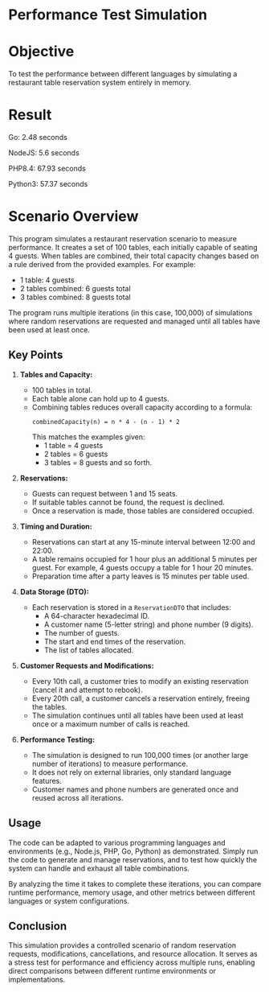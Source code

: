 # Performance Test Simulation

# Objective

To test the performance between different languages by simulating a restaurant table reservation system entirely in memory.

# Result
Go: 2.48 seconds

NodeJS: 5.6 seconds

PHP8.4: 67.93 seconds

Python3: 57.37 seconds


# Scenario Overview


This program simulates a restaurant reservation scenario to measure performance. It creates a set of 100 tables, each initially capable of seating 4 guests. When tables are combined, their total capacity changes based on a rule derived from the provided examples. For example:
- 1 table: 4 guests
- 2 tables combined: 6 guests total
- 3 tables combined: 8 guests total

The program runs multiple iterations (in this case, 100,000) of simulations where random reservations are requested and managed until all tables have been used at least once.

## Key Points

1. **Tables and Capacity:**  
   - 100 tables in total.  
   - Each table alone can hold up to 4 guests.  
   - Combining tables reduces overall capacity according to a formula:
     ```  
     combinedCapacity(n) = n * 4 - (n - 1) * 2
     ```
     This matches the examples given:
     - 1 table = 4 guests
     - 2 tables = 6 guests
     - 3 tables = 8 guests
     and so forth.

2. **Reservations:**
   - Guests can request between 1 and 15 seats.
   - If suitable tables cannot be found, the request is declined.
   - Once a reservation is made, those tables are considered occupied.

3. **Timing and Duration:**
   - Reservations can start at any 15-minute interval between 12:00 and 22:00.
   - A table remains occupied for 1 hour plus an additional 5 minutes per guest. For example, 4 guests occupy a table for 1 hour 20 minutes.
   - Preparation time after a party leaves is 15 minutes per table used.

4. **Data Storage (DTO):**
   - Each reservation is stored in a `ReservationDTO` that includes:
     - A 64-character hexadecimal ID.
     - A customer name (5-letter string) and phone number (9 digits).
     - The number of guests.
     - The start and end times of the reservation.
     - The list of tables allocated.

5. **Customer Requests and Modifications:**
   - Every 10th call, a customer tries to modify an existing reservation (cancel it and attempt to rebook).
   - Every 20th call, a customer cancels a reservation entirely, freeing the tables.
   - The simulation continues until all tables have been used at least once or a maximum number of calls is reached.

6. **Performance Testing:**
   - The simulation is designed to run 100,000 times (or another large number of iterations) to measure performance.
   - It does not rely on external libraries, only standard language features.
   - Customer names and phone numbers are generated once and reused across all iterations.

## Usage

The code can be adapted to various programming languages and environments (e.g., Node.js, PHP, Go, Python) as demonstrated. Simply run the code to generate and manage reservations, and to test how quickly the system can handle and exhaust all table combinations.

By analyzing the time it takes to complete these iterations, you can compare runtime performance, memory usage, and other metrics between different languages or system configurations.

## Conclusion

This simulation provides a controlled scenario of random reservation requests, modifications, cancellations, and resource allocation. It serves as a stress test for performance and efficiency across multiple runs, enabling direct comparisons between different runtime environments or implementations.
